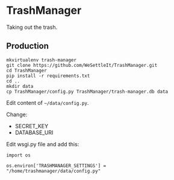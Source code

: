 # TrashManager
Taking out the trash.

## Production
```
mkvirtualenv trash-manager
git clone https://github.com/WeSettleIt/TrashManager.git
cd TrashManager
pip install -r requirements.txt
cd ..
mkdir data
cp TrashManager/config.py TrashManager/trash-manager.db data
```

Edit content of `~/data/config.py`.

Change:

* SECRET_KEY
* DATABASE_URI

Edit wsgi.py file and add this:

```
import os

os.environ['TRASHMANAGER_SETTINGS'] = "/home/trashmanager/data/config.py"
```